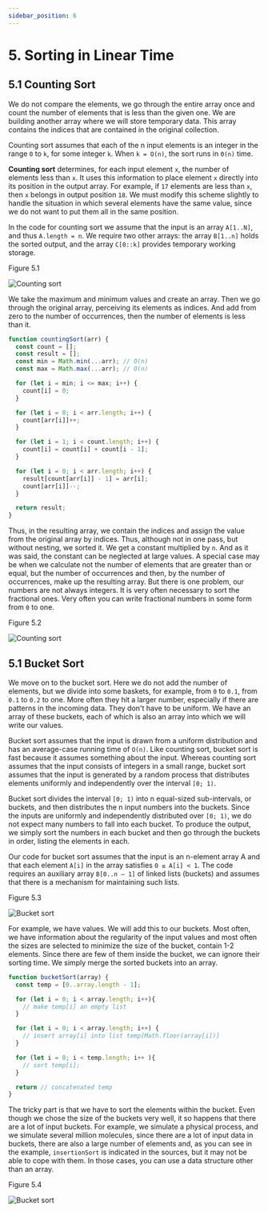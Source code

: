 ```yaml
---
sidebar_position: 6
---
```


# 5. Sorting in Linear Time

## 5.1 Counting Sort

We do not compare the elements, we go through the entire array once and count the number of elements that is less than the given one. We are building another array where we will store temporary data. This array contains the indices that are contained in the original collection.

Counting sort assumes that each of the n input elements is an integer in the range `0` to `k`, for some integer `k`. When `k = O(n)`, the sort runs in `Θ(n)` time.

**Counting sort** determines, for each input element `x`, the number of elements less than `x`. It uses this information to place element `x` directly into its position in the output array. For example, if `17` elements are less than `x`, then `x` belongs in output position `18`. We must modify this scheme slightly to handle the situation in which several elements have the same value, since we do not want to put them all in the same position.

In the code for counting sort we assume that the input is an array `A[1..N]`, and thus `A.length = n`. We require two other arrays: the array `B[1..n]` holds the sorted output, and the array `C[0::k]` provides temporary working storage.

Figure 5.1

![Counting sort](img/counting_sort_1.png)

We take the maximum and minimum values and create an array. Then we go through the original array, perceiving its elements as indices. And add from zero to the number of occurrences, then the number of elements is less than it.

```ts title="Listing 5.1"
function countingSort(arr) {
  const count = [];
  const result = [];
  const min = Math.min(...arr); // O(n)
  const max = Math.max(...arr); // O(n)

  for (let i = min; i <= max; i++) {
    count[i] = 0;
  }

  for (let i = 0; i < arr.length; i++) {
    count[arr[i]]++;
  }

  for (let i = 1; i < count.length; i++) {
    count[i] = count[i] + count[i - 1];
  }

  for (let i = 0; i < arr.length; i++) {
    result[count[arr[i]] - 1] = arr[i];
    count[arr[i]]--;
  }

  return result;
}
```

Thus, in the resulting array, we contain the indices and assign the value from the original array by indices. Thus, although not in one pass, but without nesting, we sorted it. We get a constant multiplied by `n`. And as it was said, the constant can be neglected at large values. A special case may be when we calculate not the number of elements that are greater than or equal, but the number of occurrences and then, by the number of occurrences, make up the resulting array. But there is one problem, our numbers are not always integers. It is very often necessary to sort the fractional ones. Very often you can write fractional numbers in some form from `0` to one.

Figure 5.2

![Counting sort](img/counting_sort_2.jpg)

## 5.1 Bucket Sort

We move on to the bucket sort. Here we do not add the number of elements, but we divide into some baskets, for example, from `0` to `0.1`, from `0.1` to `0.2` to one. More often they hit a larger number, especially if there are patterns in the incoming data. They don't have to be uniform. We have an array of these buckets, each of which is also an array into which we will write our values.

Bucket sort assumes that the input is drawn from a uniform distribution and has an average-case running time of `O(n)`. Like counting sort, bucket sort is fast because it assumes something about the input. Whereas counting sort assumes that the input consists of integers in a small range, bucket sort assumes that the input is generated by a random process that distributes elements uniformly and independently over the interval `[0; 1)`.

Bucket sort divides the interval `[0; 1)` into n equal-sized sub-intervals, or buckets, and then distributes the n input numbers into the buckets. Since the inputs are uniformly and independently distributed over `[0; 1)`, we do not expect many numbers to fall into each bucket. To produce the output, we simply sort the numbers in each bucket and then go through the buckets in order, listing the elements in each.

Our code for bucket sort assumes that the input is an n-element array A and that each element `A[i]` in the array satisfies `0 ≤ A[i] < 1`. The code requires an auxiliary array `B[0..n – 1]` of linked lists (buckets) and assumes that there is a mechanism for maintaining such lists.

Figure 5.3

![Bucket sort](img/bucket_sort_1.png)

For example, we have values. We will add this to our buckets. Most often, we have information about the regularity of the input values and most often the sizes are selected to minimize the size of the bucket, contain 1-2 elements. Since there are few of them inside the bucket, we can ignore their sorting time. We simply merge the sorted buckets into an array.

```ts title="Listing 5.2"
function bucketSort(array) {
  const temp = [0..array.length - 1];

  for (let i = 0; i < array.length; i++){
    // make temp[i] an empty list
  }

  for (let i = 0; i < array.length; i++) {
    // insert array[i] into list temp[Math.floor(array[i])]
  }

  for (let i = 0; i < temp.length; i++ ){
    // sort temp[i];
  }

  return // concatenated temp
}
```

The tricky part is that we have to sort the elements within the bucket. Even though we chose the size of the buckets very well, it so happens that there are a lot of input buckets. For example, we simulate a physical process, and we simulate several million molecules, since there are a lot of input data in buckets, there are also a large number of elements and, as you can see in the example, `insertionSort` is indicated in the sources, but it may not be able to cope with them. In those cases, you can use a data structure other than an array.

Figure 5.4

![Bucket sort](img/bucket_sort_2.png)
